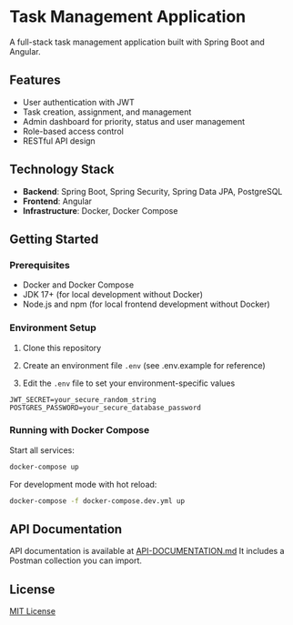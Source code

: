 # Task Management Application

A full-stack task management application built with Spring Boot and Angular.

## Features

- User authentication with JWT
- Task creation, assignment, and management
- Admin dashboard for priority, status and user management
- Role-based access control
- RESTful API design

## Technology Stack

- **Backend**: Spring Boot, Spring Security, Spring Data JPA, PostgreSQL
- **Frontend**: Angular
- **Infrastructure**: Docker, Docker Compose

## Getting Started

### Prerequisites

- Docker and Docker Compose
- JDK 17+ (for local development without Docker)
- Node.js and npm (for local frontend development without Docker)

### Environment Setup

1. Clone this repository

2. Create an environment file `.env` (see .env.example for reference)

3. Edit the `.env` file to set your environment-specific values

```
JWT_SECRET=your_secure_random_string
POSTGRES_PASSWORD=your_secure_database_password
```

### Running with Docker Compose

Start all services:

```bash
docker-compose up
```

For development mode with hot reload:

```bash
docker-compose -f docker-compose.dev.yml up
```

## API Documentation

API documentation is available at [API-DOCUMENTATION.md](spring-app/API-DOCUMENTATION.md)
It includes a Postman collection you can import.

## License

[MIT License](LICENSE)
